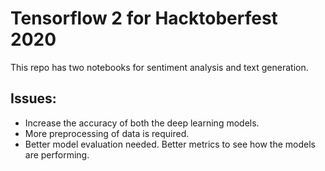 # Tensorflow 2 for Hacktoberfest 2020

This repo has two notebooks for sentiment analysis and text generation.

## Issues:

- Increase the accuracy of both the deep learning models.
- More preprocessing of data is required.
- Better model evaluation needed. Better metrics to see how the models are performing.
